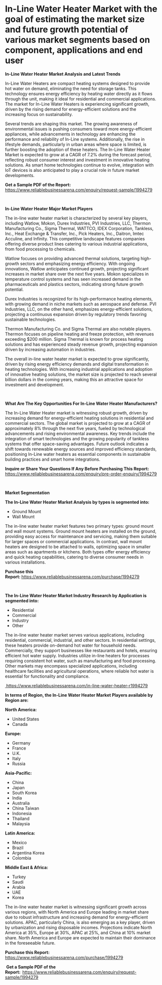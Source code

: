 <p><h1>In-Line Water Heater Market with the goal of estimating the market size and future growth potential of various market segments based on component, applications and end user</h1></p><p><strong>In-Line Water Heater Market Analysis and Latest Trends</strong></p>
<p><p>In-Line Water Heaters are compact heating systems designed to provide hot water on demand, eliminating the need for storage tanks. This technology ensures energy efficiency by heating water directly as it flows through the unit, making it ideal for residential and commercial applications. The market for In-Line Water Heaters is experiencing significant growth, driven by the rising demand for energy-efficient solutions and the increasing focus on sustainability.</p><p>Several trends are shaping this market. The growing awareness of environmental issues is pushing consumers toward more energy-efficient appliances, while advancements in technology are enhancing the performance and reliability of In-Line systems. Additionally, the rise in lifestyle demands, particularly in urban areas where space is limited, is further boosting the adoption of these heaters. The In-Line Water Heater Market is expected to grow at a CAGR of 7.2% during the forecast period, reflecting robust consumer interest and investment in innovative heating solutions. As smart home technologies continue to evolve, integration with IoT devices is also anticipated to play a crucial role in future market developments.</p></p>
<p><strong>Get a Sample PDF of the Report:&nbsp;</strong> <a href="https://www.reliablebusinessarena.com/enquiry/request-sample/1994279?utm_campaign=1420&utm_medium=2&utm_source=Github&utm_content=ia&utm_term=12042025&utm_id=in-line-water-heater">https://www.reliablebusinessarena.com/enquiry/request-sample/1994279</a></p>
<p>&nbsp;</p>
<p><strong>In-Line Water Heater Major Market Players</strong></p>
<p><p>The in-line water heater market is characterized by several key players, including Watlow, Mokon, Durex Industries, PVI Industries, LLC, Thermon Manufacturing Co., Sigma Thermal, WATTCO, IDEX Corporation, Tankless, Inc., Heat Exchange & Transfer, Inc., Pick Heaters, Inc., Daitron, Imtec Acculine, and Infinity. This competitive landscape features companies offering diverse product lines catering to various industrial applications, from food processing to chemicals.</p><p>Watlow focuses on providing advanced thermal solutions, targeting high-growth sectors and emphasizing energy efficiency. With ongoing innovations, Watlow anticipates continued growth, projecting significant increases in market share over the next five years. Mokon specializes in temperature control systems and has seen increased demand in the pharmaceuticals and plastics sectors, indicating strong future growth potential.</p><p>Durex Industries is recognized for its high-performance heating elements, with growing demand in niche markets such as aerospace and defense. PVI Industries, LLC, on the other hand, emphasizes energy-efficient solutions, projecting a continuous expansion driven by regulatory trends favoring sustainable technologies.</p><p>Thermon Manufacturing Co. and Sigma Thermal are also notable players. Thermon focuses on pipeline heating and freeze protection, with revenues exceeding $200 million. Sigma Thermal is known for process heating solutions and has experienced steady revenue growth, projecting expansion driven by increasing automation in industries.</p><p>The overall in-line water heater market is expected to grow significantly, driven by rising energy efficiency demands and digital transformation in heating technologies. With increasing industrial applications and adoption of innovative heating solutions, the market size is projected to reach several billion dollars in the coming years, making this an attractive space for investment and development.</p></p>
<p>&nbsp;</p>
<p><strong>What Are The Key Opportunities For In-Line Water Heater Manufacturers?</strong></p>
<p><p>The In-Line Water Heater market is witnessing robust growth, driven by increasing demand for energy-efficient heating solutions in residential and commercial sectors. The global market is projected to grow at a CAGR of approximately 8% through the next five years, fueled by technological advancements and rising environmental awareness. Key trends include the integration of smart technologies and the growing popularity of tankless systems that offer space-saving advantages. Future outlook indicates a shift towards renewable energy sources and improved efficiency standards, positioning In-Line water heaters as essential components in sustainable building practices and smart home integrations.</p></p>
<p><strong>Inquire or Share Your Questions If Any Before Purchasing This Report:</strong> <a href="https://www.reliablebusinessarena.com/enquiry/pre-order-enquiry/1994279?utm_campaign=1420&utm_medium=2&utm_source=Github&utm_content=ia&utm_term=12042025&utm_id=in-line-water-heater">https://www.reliablebusinessarena.com/enquiry/pre-order-enquiry/1994279</a></p>
<p>&nbsp;</p>
<p><strong>Market Segmentation</strong></p>
<p><strong>The In-Line Water Heater Market Analysis by types is segmented into:</strong></p>
<p><ul><li>Ground Mount</li><li>Wall Mount</li></ul></p>
<p><p>The in-line water heater market features two primary types: ground mount and wall mount systems. Ground mount heaters are installed on the ground, providing easy access for maintenance and servicing, making them suitable for larger spaces or commercial applications. In contrast, wall mount heaters are designed to be attached to walls, optimizing space in smaller areas such as apartments or kitchens. Both types offer energy efficiency and quick heating capabilities, catering to diverse consumer needs in various installations.</p></p>
<p><strong>Purchase this Report:&nbsp;</strong><a href="https://www.reliablebusinessarena.com/purchase/1994279?utm_campaign=1420&utm_medium=2&utm_source=Github&utm_content=ia&utm_term=12042025&utm_id=in-line-water-heater">https://www.reliablebusinessarena.com/purchase/1994279</a></p>
<p>&nbsp;</p>
<p><strong>The In-Line Water Heater Market Industry Research by Application is segmented into:</strong></p>
<p><ul><li>Residential</li><li>Commercial</li><li>Industry</li><li>Other</li></ul></p>
<p><p>The in-line water heater market serves various applications, including residential, commercial, industrial, and other sectors. In residential settings, these heaters provide on-demand hot water for household needs. Commercially, they support businesses like restaurants and hotels, ensuring efficient hot water supply. Industries utilize in-line heaters for processes requiring consistent hot water, such as manufacturing and food processing. Other markets may encompass specialized applications, including healthcare facilities and agricultural operations, where reliable hot water is essential for functionality and compliance.</p></p>
<p><a href="https://www.reliablebusinessarena.com/in-line-water-heater-r1994279?utm_campaign=1420&utm_medium=2&utm_source=Github&utm_content=ia&utm_term=12042025&utm_id=in-line-water-heater">&nbsp;https://www.reliablebusinessarena.com/in-line-water-heater-r1994279</a></p>
<p><strong>In terms of Region, the In-Line Water Heater Market Players available by Region are:</strong></p>
<p>
    <p> <strong> North America: </strong>
        <ul>
            <li>United States</li>
            <li>Canada</li>
        </ul>
        </p> 
    <p> <strong> Europe: </strong>
        <ul>
            <li>Germany</li>
            <li>France</li>
            <li>U.K.</li>
            <li>Italy</li>
            <li>Russia</li>
        </ul>
        </p> 
    <p> <strong> Asia-Pacific: </strong>
        <ul>
            <li>China</li>
            <li>Japan</li>
            <li>South Korea</li>
            <li>India</li>
            <li>Australia</li>
            <li>China Taiwan</li>
            <li>Indonesia</li>
            <li>Thailand</li>
            <li>Malaysia</li>
        </ul>
        </p> 
    <p> <strong> Latin America: </strong>
        <ul>
            <li>Mexico</li>
            <li>Brazil</li>
            <li>Argentina Korea</li>
            <li>Colombia</li>
        </ul>
        </p> 
    <p> <strong> Middle East & Africa: </strong>
        <ul>
            <li>Turkey</li>
            <li>Saudi</li>
            <li>Arabia</li>
            <li>UAE</li>
            <li>Korea</li>
        </ul>
    </p>
    </p>
<p><p>The in-line water heater market is witnessing significant growth across various regions, with North America and Europe leading in market share due to robust infrastructure and increasing demand for energy-efficient solutions. APAC, particularly China, is also emerging as a key player, driven by urbanization and rising disposable incomes. Projections indicate North America at 35%, Europe at 30%, APAC at 25%, and China at 10% market share. North America and Europe are expected to maintain their dominance in the foreseeable future.</p></p>
<p><strong>Purchase this Report: </strong><a href="https://www.reliablebusinessarena.com/purchase/1994279?utm_campaign=1420&utm_medium=2&utm_source=Github&utm_content=ia&utm_term=12042025&utm_id=in-line-water-heater">https://www.reliablebusinessarena.com/purchase/1994279</a></p>
<p>&nbsp;<strong>Get a Sample PDF of the Report:&nbsp;&nbsp;</strong><a href="https://www.reliablebusinessarena.com/enquiry/request-sample/1994279?utm_campaign=1420&utm_medium=2&utm_source=Github&utm_content=ia&utm_term=12042025&utm_id=in-line-water-heater">https://www.reliablebusinessarena.com/enquiry/request-sample/1994279</a></p>
<p><strong></strong></p>
<p><p></p><p></p><p></p></p>